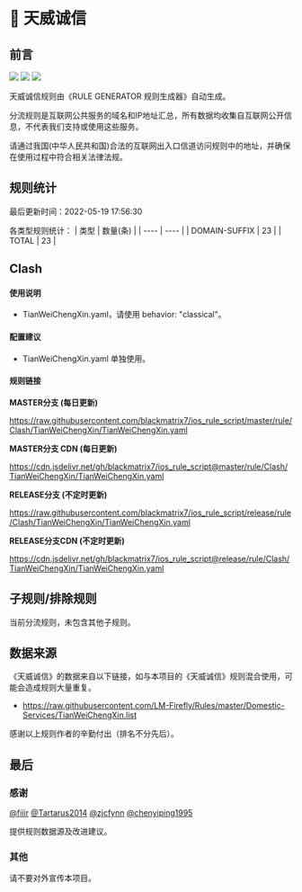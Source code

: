 # 🧸 天威诚信

## 前言

![](https://shields.io/badge/-移除重复规则-ff69b4) ![](https://shields.io/badge/-DOMAIN与DOMAIN--SUFFIX合并-green) ![](https://shields.io/badge/-IP--CIDR(6)合并-blueviolet) 

天威诚信规则由《RULE GENERATOR 规则生成器》自动生成。

分流规则是互联网公共服务的域名和IP地址汇总，所有数据均收集自互联网公开信息，不代表我们支持或使用这些服务。

请通过我国(中华人民共和国)合法的互联网出入口信道访问规则中的地址，并确保在使用过程中符合相关法律法规。

## 规则统计

最后更新时间：2022-05-19 17:56:30

各类型规则统计：
| 类型 | 数量(条)  | 
| ---- | ----  |
| DOMAIN-SUFFIX | 23  | 
| TOTAL | 23  | 


## Clash 

#### 使用说明
- TianWeiChengXin.yaml，请使用 behavior: "classical"。

#### 配置建议
- TianWeiChengXin.yaml 单独使用。

#### 规则链接
**MASTER分支 (每日更新)**

https://raw.githubusercontent.com/blackmatrix7/ios_rule_script/master/rule/Clash/TianWeiChengXin/TianWeiChengXin.yaml

**MASTER分支 CDN (每日更新)**

https://cdn.jsdelivr.net/gh/blackmatrix7/ios_rule_script@master/rule/Clash/TianWeiChengXin/TianWeiChengXin.yaml

**RELEASE分支 (不定时更新)**

https://raw.githubusercontent.com/blackmatrix7/ios_rule_script/release/rule/Clash/TianWeiChengXin/TianWeiChengXin.yaml

**RELEASE分支CDN (不定时更新)**

https://cdn.jsdelivr.net/gh/blackmatrix7/ios_rule_script@release/rule/Clash/TianWeiChengXin/TianWeiChengXin.yaml

## 子规则/排除规则


当前分流规则，未包含其他子规则。

## 数据来源

《天威诚信》的数据来自以下链接，如与本项目的《天威诚信》规则混合使用，可能会造成规则大量重复。

- https://raw.githubusercontent.com/LM-Firefly/Rules/master/Domestic-Services/TianWeiChengXin.list


感谢以上规则作者的辛勤付出（排名不分先后）。

## 最后

### 感谢

[@fiiir](https://github.com/fiiir) [@Tartarus2014](https://github.com/Tartarus2014) [@zjcfynn](https://github.com/zjcfynn) [@chenyiping1995](https://github.com/chenyiping1995) 

提供规则数据源及改进建议。

### 其他

请不要对外宣传本项目。